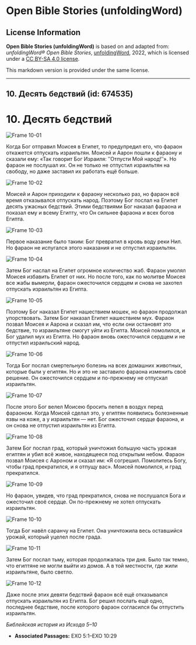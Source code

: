 # Open Bible Stories (unfoldingWord)

## License Information

**Open Bible Stories (unfoldingWord)** is based on and adapted from: _unfoldingWord® Open Bible Stories_, [unfoldingWord](https://unfoldingword.org/utw), 2022, which is licensed under a [CC BY-SA 4.0 license](https://creativecommons.org/licenses/by-sa/4.0/legalcode.en).

This markdown version is provided under the same license.



--------------------------------

## 10. Десять бедствий (id: 674535)

10\. Десять бедствий
====================

![Frame 10-01](https://cdn.door43.org/obs/jpg/360px/obs-en-10-01.jpg)

Когда Бог отправил Моисея в Египет, то предупредил его, что фараон откажется отпускать израильтян. Моисей и Аарон пошли к фараону и сказали ему: «Так говорит Бог Израиля: ʺОтпусти Мой народ!ʺ». Но фараон не послушал их. Он не только не отпустил израильтян на свободу, но даже заставил их работать ещё больше.

![Frame 10-02](https://cdn.door43.org/obs/jpg/360px/obs-en-10-02.jpg)

Моисей и Аарон приходили к фараону несколько раз, но фараон всё время отказывался отпускать народ. Поэтому Бог послал на Египет десять ужасных бедствий. Этими бедствиями Бог наказал фараона и показал ему и всему Египту, что Он сильнее фараона и всех богов Египта.

![Frame 10-03](https://cdn.door43.org/obs/jpg/360px/obs-en-10-03.jpg)

Первое наказание было таким: Бог превратил в кровь воду реки Нил. Но фараон не испугался этого наказания и не отпустил израильтян.

![Frame 10-04](https://cdn.door43.org/obs/jpg/360px/obs-en-10-04.jpg)

Затем Бог наслал на Египет огромное количество жаб. Фараон умолял Моисея избавить Египет от них. Но после того, как по молитве Моисея все жабы вымерли, фараон ожесточился сердцем и снова не захотел отпускать израильтян из Египта.

![Frame 10-05](https://cdn.door43.org/obs/jpg/360px/obs-en-10-05.jpg)

Поэтому Бог наказал Египет нашествием мошек, но фараон продолжал упорствовать. Затем Бог наказал Египет нашествием мух. Фараон позвал Моисея и Аарона и сказал им, что если они остановят это бедствие, то израильтяне смогут уйти из Египта. Моисей помолился, и Бог удалил мух из Египта. Но фараон вновь ожесточился сердцем и не отпустил израильский народ.

![Frame 10-06](https://cdn.door43.org/obs/jpg/360px/obs-en-10-06.jpg)

Тогда Бог послал смертельную болезнь на всех домашних животных, которые были у египтян. Но и это не заставило фараона изменить своё решение. Он ожесточился сердцем и по\-прежнему не отпускал израильтян.

![Frame 10-07](https://cdn.door43.org/obs/jpg/360px/obs-en-10-07.jpg)

После этого Бог велел Моисею бросить пепел в воздух перед фараоном. Когда Моисей сделал это, у египтян появились болезненные язвы на коже, а у израильтян — нет. Бог ожесточил сердце фараона, и он снова не отпустил израильтян из Египта.

![Frame 10-08](https://cdn.door43.org/obs/jpg/360px/obs-en-10-08.jpg)

Затем Бог послал град, который уничтожил большую часть урожая египтян и убил всё живое, находящееся под открытым небом. Фараон позвал Моисея с Аароном и сказал им: «Я согрешил. Помолитесь Богу, чтобы град прекратился, и я отпущу вас». Моисей помолился, и град прекратился.

![Frame 10-09](https://cdn.door43.org/obs/jpg/360px/obs-en-10-09.jpg)

Но фараон, увидев, что град прекратился, снова не послушался Бога и ожесточил своё сердце. Он по\-прежнему не хотел отпускать израильтян.

![Frame 10-10](https://cdn.door43.org/obs/jpg/360px/obs-en-10-10.jpg)

Тогда Бог навёл саранчу на Египет. Она уничтожила весь оставшийся урожай, который уцелел после града.

![Frame 10-11](https://cdn.door43.org/obs/jpg/360px/obs-en-10-11.jpg)

Затем Бог послал тьму, которая продолжалась три дня. Было так темно, что египтяне не могли выйти из домов. А в той местности, где жили израильтяне, было светло.

![Frame 10-12](https://cdn.door43.org/obs/jpg/360px/obs-en-10-12.jpg)

Даже после этих девяти бедствий фараон всё ещё отказывался отпускать израильтян из Египта. Бог решил послать ещё одно, последнее бедствие, после которого фараон согласился бы отпустить израильтян.

*Библейская история из Исхода 5–10*

* **Associated Passages:** EXO 5:1–EXO 10:29

